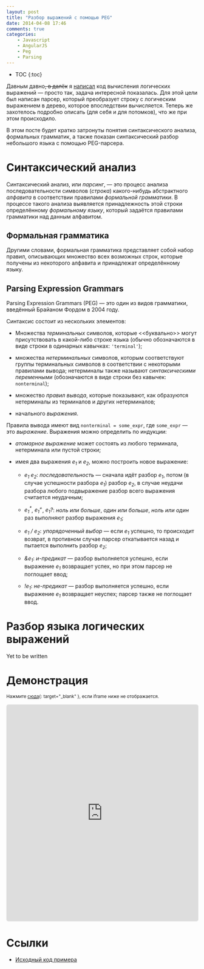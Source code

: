 ```yaml
---
layout: post
title: "Разбор выражений с помощью PEG"
date: 2014-04-08 17:46
comments: true
categories:
    - Javascript
    - AngularJS
    - Peg
    - Parsing
---
```


* TOC
{:toc}

Давным давно<s>, в далёк</s> я
[написал](http://www.cyberforum.ru/post5772306.html) код вычисления
логических выражений &mdash; просто так, задача интересной показалась.
Для этой цели был написан парсер, который преобразует строку с
логическим выражением в дерево, которое впоследствии вычисляется.
Теперь же захотелось подробно описать (для себя и для потомков), что
же при этом происходило.

В этом посте будет кратко затронуты понятия синтаксического анализа,
формальных грамматик, а также показан синтаксический разбор небольшого
языка с помощью PEG-парсера.

<!-- more -->

# Синтаксический анализ

Синтаксический анализ, или *парсинг*, &mdash; это процесс анализа
последовательности символов (*строка*) какого-нибудь абстрактного *алфавита*
в соответствии правилами *формальной грамматики*. В процессе такого
анализа выявляется принадлежность этой строки определённому
*формальному языку*, который задаётся правилами грамматики над данным
алфавитом.

## Формальная грамматика

Другими словами, формальная грамматика представляет собой набор
правил, описывающих множество всех возможных строк, которые получены
из некоторого алфавита и принадлежат определённому языку.

## Parsing Expression Grammars

Parsing Expression Grammars (PEG) &mdash; это один из видов
грамматики, введённый Брайаном Фордом в 2004 году.

Синтаксис состоит из нескольких элементов:

* Множества *терминальных* символов, которые <<буквально>> могут
  присутствовать в какой-либо строке языка (обычно обозначаются в виде
  строки в одинарных кавычках: `'terminal'`);

* множества *нетерминальных* символов, которым соответствуют группы
  терминальных символов в соответствии с некоторыми правилами вывода;
  нетерминалы также называют *синтаксическими переменными*
  (обозначаются в виде строки без кавычек: `nonterminal`);

* множество *правил вывода*, которые показывают, как образуются
  нетерминалы из терминалов и других нетерминалов;

* начального *выражения*.

Правила вывода имеют вид `nonterminal = some_expr`, где `some_expr`
&mdash; это *выражение*. Выражения можно определить по индукции:

* *атомарное выражение* может состоять из любого терминала,
  нетерминала или пустой строки;

* имея два выражения *e<sub>1</sub>* и *e<sub>2</sub>*, можно построить
  новое выражение:

    * *e<sub>1</sub>* *e<sub>2</sub>*: *последовательность* &mdash;
      сначала идёт разбор *e<sub>1</sub>*, потом (в случае успешности
      разбора *e<sub>1</sub>*) разбор *e<sub>2</sub>*, в случае
      неудачи разбора любого подвыражение разбор всего выражения
      считается неудачным;

    * *e<sub>1</sub><sup>\*</sup>*, *e<sub>1</sub><sup>+</sup>*,
      *e<sub>1</sub>?*: *ноль или больше*, *один или больше*, *ноль или
      один* раз выполняют разбор выражения *e<sub>1</sub>*;

    * *e<sub>1</sub> / e<sub>2</sub>*: *упорядоченный выбор* &mdash;
      если *e<sub>1</sub>* успешно, то происходит возврат, в противном
      случае парсер откатывается назад и пытается выполнить разбор
      *e<sub>2</sub>*;

    * *&e<sub>1</sub>*: *и-предикат* &mdash;
      разбор выполняется успешно, если выражение
      *e<sub>1</sub>* возвращает успех, но при этом парсер
      не поглощает ввод;

    * *!e<sub>1</sub>*: *не-предикат* &mdash; разбор выполняется
      успешно, если выражение *e<sub>1</sub>* возвращает неуспех;
      парсер также не поглощает ввод.

# Разбор языка логических выражений

Yet to be written

# Демонстрация

<small>Нажмите [сюда](http://demos.smaximov.info/peg){: target="_blank" }, если iframe ниже не
отображается.</small>

<iframe src="http://demos.smaximov.info/peg" height="570" width="100%"
        style="border-radius: 5px; border: 1px #E0E0E0 groove">
    Your browser doesn't support iframes, sorry :(
</iframe>

# Ссылки

* [Исходный код примера](https://github.com/smaximov/expression-peg-example)
